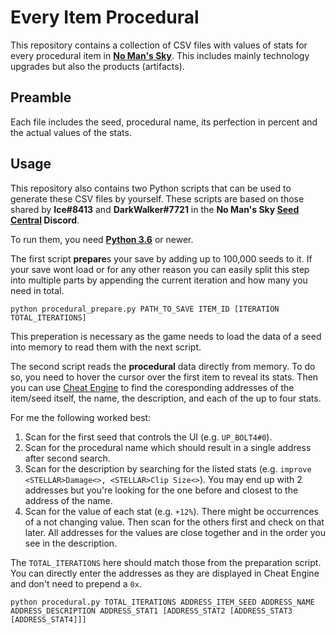 # Every Item Procedural

This repository contains a collection of CSV files with values of stats for
every procedural item in [**No Man's Sky**](https://www.nomanssky.com/). This
includes mainly technology upgrades but also the products (artifacts).

## Preamble

Each file includes the seed, procedural name, its perfection in percent and the
actual values of the stats.

## Usage

This repository also contains two Python scripts that can be used to generate
these CSV files by yourself. These scripts are based on those shared by **Ice#8413** and **DarkWalker#7721** in the **No Man's Sky [Seed Central](https://discord.gg/AEXcap6) Discord**.

To run them, you need [**Python 3.6**](https://www.python.org) or newer.

The first script **prepare**s your save by adding up to 100,000 seeds to it.
If your save wont load or for any other reason you can easily split this step into
multiple parts by appending the current iteration and how many you need in total.

```
python procedural_prepare.py PATH_TO_SAVE ITEM_ID [ITERATION TOTAL_ITERATIONS]
```

This preperation is necessary as the game needs to load the data of a seed into memory
to read them with the next script.

The second script reads the **procedural** data directly from memory. To do so,
you need to hover the cursor over the first item to reveal its stats. Then you can use
[Cheat Engine](https://cheatengine.org/downloads.php) to find the coresponding
addresses of the item/seed itself, the name, the description, and each of the up to
four stats.

For me the following worked best:
1. Scan for the first seed that controls the UI (e.g. `UP_BOLT4#0`).
1. Scan for the procedural name which should result in a single address after second search.
1. Scan for the description by searching for the listed stats (e.g. `improve <STELLAR>Damage<>, <STELLAR>Clip Size<>`).
   You may end up with 2 addresses but you're looking for the one before and closest to
   the address of the name.
1. Scan for the value of each stat (e.g. `+12%`). There might be occurrences of a not changing value.
   Then scan for the others first and check on that later. All addresses for the values
   are close together and in the order you see in the description.

The `TOTAL_ITERATIONS` here should match those from the preparation script. You can
directly enter the addresses as they are displayed in Cheat Engine and don't need to prepend
a `0x`.

```
python procedural.py TOTAL_ITERATIONS ADDRESS_ITEM_SEED ADDRESS_NAME ADDRESS_DESCRIPTION ADDRESS_STAT1 [ADDRESS_STAT2 [ADDRESS_STAT3 [ADDRESS_STAT4]]]
```
